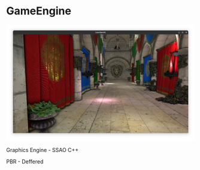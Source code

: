 # GameEngine
![sponza](screen.png?raw=true "Sponza Lights")

Graphics Engine - SSAO C++

PBR - Deffered
